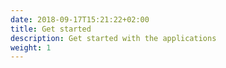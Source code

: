 ```yaml
---
date: 2018-09-17T15:21:22+02:00
title: Get started
description: Get started with the applications
weight: 1
---
```

